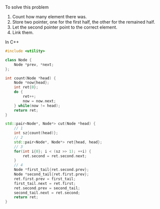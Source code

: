 To solve this problem

1. Count how many element there was.
1. Store two pointer, one for the first half, the other for the remained half.
1. Let the second pointer point to the correct element.
1. Link them.

In C++

```cpp
#include <utility>

class Node {
    Node *prev, *next;
};

int count(Node *head) {
    Node *now{head};
    int ret{0};
    do {
        ret++;
        now = now.next;
    } while(now != head);
    return ret;
}

std::pair<Node*, Node*> cut(Node *head) {
    // 1
    int sz{count(head)};
    // 2
    std::pair<Node*, Node*> ret{head, head};
    // 3
    for(int i{0}; i < (sz >> 1); ++i) {
        ret.second = ret.second.next;
    }
    // 4
    Node *first_tail{ret.second.prev};
    Node *second_tail{ret.first.prev};
    ret.first.prev = first_tail;
    first_tail.next = ret.first;
    ret.second.prev = second_tail;
    second_tail.next = ret.second;
    return ret;
}
```